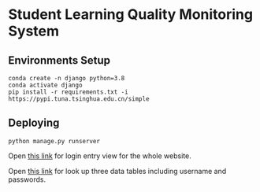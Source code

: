 # Student Learning Quality Monitoring System

## Environments Setup

```
conda create -n django python=3.8
conda activate django
pip install -r requirements.txt -i https://pypi.tuna.tsinghua.edu.cn/simple
```

## Deploying

```
python manage.py runserver
```
 
Open [this link](http://127.0.0.1:8000/login/) for login entry view for the whole website.

Open [this link](http://127.0.0.1:8000/) for look up three data tables including username and passwords.